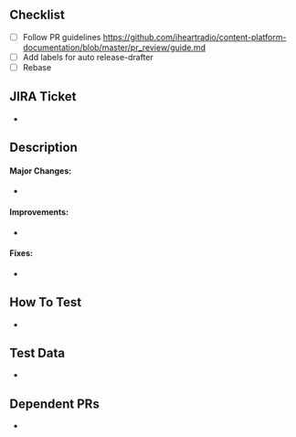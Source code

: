 ## Checklist

* [ ] Follow PR guidelines https://github.com/iheartradio/content-platform-documentation/blob/master/pr_review/guide.md
* [ ] Add labels for auto release-drafter
* [ ] Rebase

## JIRA Ticket
- 

## Description
#### Major Changes:
- 
#### Improvements:
- 
#### Fixes:
- 


## How To Test
- 

## Test Data
- 

## Dependent PRs
- 
